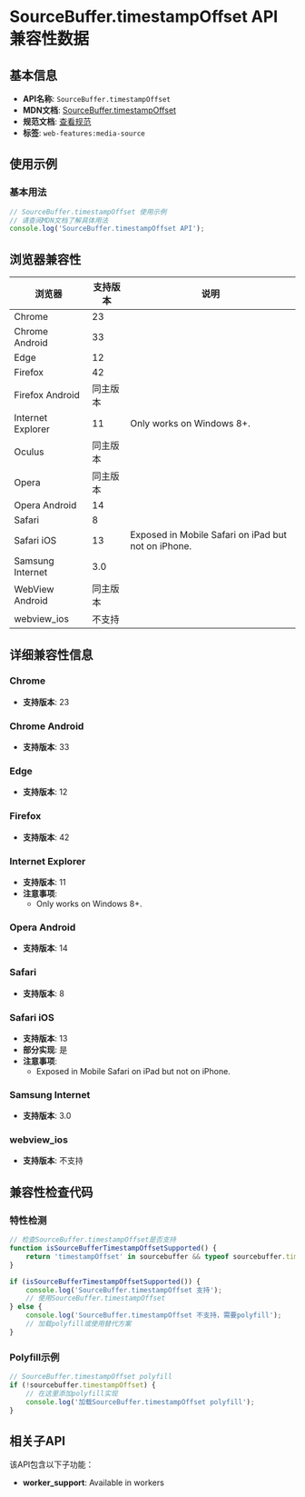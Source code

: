 # SourceBuffer.timestampOffset API 兼容性数据

## 基本信息

- **API名称**: `SourceBuffer.timestampOffset`
- **MDN文档**: [SourceBuffer.timestampOffset](https://developer.mozilla.org/docs/Web/API/SourceBuffer/timestampOffset)
- **规范文档**: [查看规范](https://w3c.github.io/media-source/#dom-sourcebuffer-timestampoffset)
- **标签**: `web-features:media-source`

## 使用示例

### 基本用法

```javascript
// SourceBuffer.timestampOffset 使用示例
// 请查阅MDN文档了解具体用法
console.log('SourceBuffer.timestampOffset API');
```

## 浏览器兼容性

| 浏览器 | 支持版本 | 说明 |
|--------|----------|------|
| Chrome | 23 |  |
| Chrome Android | 33 |  |
| Edge | 12 |  |
| Firefox | 42 |  |
| Firefox Android | 同主版本 |  |
| Internet Explorer | 11 | Only works on Windows 8+. |
| Oculus | 同主版本 |  |
| Opera | 同主版本 |  |
| Opera Android | 14 |  |
| Safari | 8 |  |
| Safari iOS | 13 | Exposed in Mobile Safari on iPad but not on iPhone. |
| Samsung Internet | 3.0 |  |
| WebView Android | 同主版本 |  |
| webview_ios | 不支持 |  |

## 详细兼容性信息

### Chrome

- **支持版本**: 23

### Chrome Android

- **支持版本**: 33

### Edge

- **支持版本**: 12

### Firefox

- **支持版本**: 42

### Internet Explorer

- **支持版本**: 11
- **注意事项**:
  - Only works on Windows 8+.

### Opera Android

- **支持版本**: 14

### Safari

- **支持版本**: 8

### Safari iOS

- **支持版本**: 13
- **部分实现**: 是
- **注意事项**:
  - Exposed in Mobile Safari on iPad but not on iPhone.

### Samsung Internet

- **支持版本**: 3.0

### webview_ios

- **支持版本**: 不支持

## 兼容性检查代码

### 特性检测

```javascript
// 检查SourceBuffer.timestampOffset是否支持
function isSourceBufferTimestampOffsetSupported() {
    return 'timestampOffset' in sourcebuffer && typeof sourcebuffer.timestampOffset === 'function';
}

if (isSourceBufferTimestampOffsetSupported()) {
    console.log('SourceBuffer.timestampOffset 支持');
    // 使用SourceBuffer.timestampOffset
} else {
    console.log('SourceBuffer.timestampOffset 不支持，需要polyfill');
    // 加载polyfill或使用替代方案
}
```

### Polyfill示例

```javascript
// SourceBuffer.timestampOffset polyfill
if (!sourcebuffer.timestampOffset) {
    // 在这里添加polyfill实现
    console.log('加载SourceBuffer.timestampOffset polyfill');
}
```

## 相关子API

该API包含以下子功能：

- **worker_support**: Available in workers


